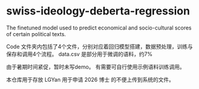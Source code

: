 # swiss-ideology-deberta-regression
The finetuned model used to predict economical and socio-cultural scores of certain political texts. 

Code 文件夹内包括了4个文件，分别对应着回归模型搭建，数据预处理，训练与保存和调用4个流程。
data.csv 是部分用于微调的语料，约7%

由于暑期时间紧促，暂时未写demo。
有需要可自行使用示例语料训练调用。

本仓库用于存放 LGYan 用于申请 2026 博士 的不便上传到系统的文件。
